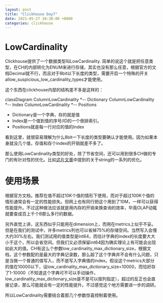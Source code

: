 ```yaml
---
layout: post
title: "Clickhouse Day7"
date: 2021-05-27 10:30:00 +0800
categories: clickhouse
---
```


# LowCardinality

Clickhouse提供了一个数据类型叫LowCardinality. 简单的说这个就是把任意类型，在CH的内部转化为ENUM来进行存储，其实也没有那么任意，根据官方的文档Decimal就不行，而且对于8bit以下长度的类型，需要开启一个特殊的开关allow_suspicious_low_cardinality_types才能使用。

这个东西在clickhouse内部的结构差不多是这样的：
<div class="mermaid">
classDiagram
ColumnLowCardinality *-- Dictionary
ColumnLowCardinality *-- Index
ColumnLowCardinality *-- Positions
</div>

* Dictionary是一个字典，存的就是值
* Index是一个值到值的序号/ID的一个倒排索引。
* Positions就是每一行对应的值的Index

看到这里，就很容易理解为什么8bit一下长度的类型要确认才能使用。因为如果本身就没几个值，存值和存个index的开销就差不多了。

那么使用LowCardinality类型的好处，除了节省空间，还可以用到很多CH做的专门的有针对性的优化。比如[这片文章](https://github.com/yandex/clickhouse-presentations/raw/master/meetup19/string_optimization.pdf)中提到的关于string的一系列的优化。

# 使用场景

根据官方文档，推荐在值不超过10K个值的情形下使用，而对于超过100K个值的情形通常会有一定的性能损失。但网上也有同行把这个用到了10M，一样可以获得性能提升。不过这种做法应该就是用内存的开销来换查询的效率，毕竟OLAP动辄就要查成百上千个B那么多行的数据。

另外直觉上讲，这东西似乎只能用在dimension上，而用在metrics上似乎不妥。但是在我们的测试中，许多metrics列也可以省掉75%的存储空间。当然写入会慢大约30%左右。我们测试用的值类型是Int64，而估计字典的index的长度要大大小于这个，所以会省空间。但我们又必须保留int64因为确实理论上有可能会出现如此大的值。CH有这么个参数low_cardinality_max_dictionary_size，根据文档，这个参数配的是最大的字典记录数，那么超了这个字典并不会有什么问题，只是当做一个普通的值写入，而不是写入字典值的index。假设这个metrics大部分的值在10000以下，设low_cardinality_max_dictionary_size=10000，而恰好存了1-10000（不知道这个字典可不可以手动操作，low_cardinality_max_dictionary_size是不是可以按列指定），超过的反正也会直接记录，那么可能就会有一定的性能提升。不过感觉这个地方需要进一步的调研。

所以LowCardinality需要结合着那几个参数惊喜控制着使用。



